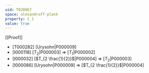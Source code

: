 ```yaml
---
uid: T020967
space: alexandroff-plank
property: t_1
value: true
---
```

[[Proof]]

* [T000282] [Urysohn|P000009]
* [I000118] [$T_2$|P000003] => [$T_1$|P000002]
* [I000032] [$T_{2 \frac{1}{2}}$|P000004] => [$T_2$|P000003]
* [I000086] [Urysohn|P000009] => [$T_{2 \frac{1}{2}}$|P000004]

